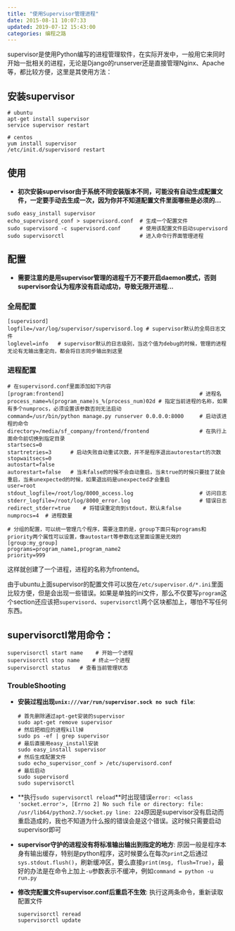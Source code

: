 ```yaml
---
title: "使用Supervisor管理进程"
date: 2015-08-11 10:07:33
updated: 2019-07-12 15:43:00
categories: 编程之路
---
```

supervisor是使用Python编写的进程管理软件，在实际开发中，一般用它来同时开始一批相关的进程，无论是Django的runserver还是直接管理Nginx、Apache等，都比较方便，这里是其使用方法：

## 安装supervisor

```shell
# ubuntu
apt-get install supervisor
service supervisor restart

# centos
yum install supervisor
/etc/init.d/supervisord restart
```
<!--more-->

## 使用

- **初次安装supervisor由于系统不同安装版本不同，可能没有自动生成配置文件，一定要手动去生成一次，因为你并不知道配置文件里面哪些是必须的...**

```shell
sudo easy_install supervisor
echo_supervisord_conf > supervisord.conf  # 生成一个配置文件
sudo supervisord -c supervisord.conf      # 使用该配置文件启动supervisord
sudo supervisorctl                        # 进入命令行界面管理进程
```

## 配置

- **需要注意的是用supervisor管理的进程千万不要开启daemon模式，否则supervisor会认为程序没有启动成功，导致无限开进程...**

### 全局配置

```shell
[supervisord]
logfile=/var/log/supervisor/supervisord.log	# supervisor默认的全局日志文件
loglevel=info	# supervisor默认的日志级别，当这个值为debug的时候，管理的进程无论有无输出重定向，都会将日志同步输出到这里
```

### 进程配置

```shell
# 在supervisord.conf里面添加如下内容
[program:frontend]                                           # 进程名
process_name=%(program_name)s_%(process_num)02d # 指定当前进程的名称，如果有多个numprocs，必须设置该参数否则无法启动
command=/usr/bin/python manage.py runserver 0.0.0.0:8000     # 启动该进程的命令
directory=/media/sf_company/frontend/frontend                # 在执行上面命令前切换到指定目录
startsecs=0
startretries=3		# 启动失败自动重试次数，并不是程序退出autorestart的次数
stopwaitsecs=0
autostart=false
autorestart=false	# 当未false的时候不会自动重启，当未true的时候只要挂了就会重启，当未unexpected的时候，如果退出码是unexpected才会重启
user=root
stdout_logfile=/root/log/8000_access.log                     # 访问日志
stderr_logfile=/root/log/8000_error.log                      # 错误日志
redirect_stderr=true	# 将错误重定向到stdout，默认未false
numprocs=4	# 进程数量

# 分组的配置，可以统一管理几个程序，需要注意的是，group下面只有programs和priority两个属性可以设置，像autostart等参数在这里面设置是无效的
[group:my_group]
programs=program_name1,program_name2
priority=999
```

这样就创建了一个进程，进程的名称为frontend。

由于ubuntu上面supervisor的配置文件可以放在`/etc/supervisor.d/*.ini`里面比较方便，但是会出现一些错误。如果是单独的ini文件，那么不仅要写`program`这个section还应该把`supervisord`、`supervisorctl`两个区块都加上，哪怕不写任何东西。

## supervisorctl常用命令：

```shell
supervisorctl start name    # 开始一个进程
supervisorctl stop name    # 终止一个进程
supervisorctl status   # 查看当前管理状态
```

### TroubleShooting

- **安装过程出现`unix:///var/run/supervisor.sock no such file`**:

  ```shell
  # 首先删除通过apt-get安装的supervisor
  sudo apt-get remove supervisor
  # 然后把相应的进程kill掉
  sudo ps -ef | grep supervisor
  # 最后直接用easy_install安装
  sudo easy_install supervisor
  # 然后生成配置文件
  sudo echo_supervisor_conf > /etc/supervisord.conf
  # 最后启动
  sudo supervisord
  sudo supervisorctl
  ```

- **执行`sudo supervisorctl reload`**时出现错误`error: <class 'socket.error'>, [Errno 2] No such file or directory: file: /usr/lib64/python2.7/socket.py line: 224`原因是supervisor没有启动而重启造成的，我也不知道为什么报的错误会是这个错误。这时候只需要启动supervisor即可

- **supervisor守护的进程没有将标准输出输出到指定的地方**: 原因一般是程序本身有输出缓存，特别是python程序，这时候要么在每次`print`之后通过`sys.stdout.flush()`，刷新缓冲区，要么直接`print(msg, flush=True)`，最好的办法是在命令上加上`-u`参数表示不缓冲，例如`command = python -u run.py`

- **修改完配置文件supervisor.conf后重启不生效**: 执行这两条命令，重新读取配置文件

  ```shell
  supervisorctl reread
  supervisorctl update
  ```

